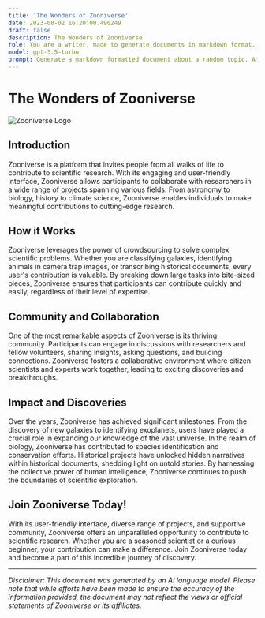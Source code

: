 ```yaml
---
title: 'The Wonders of Zooniverse'
date: 2023-08-02 16:20:00.490249
draft: false
description: The Wonders of Zooniverse
role: You are a writer, made to generate documents in markdown format. It is very important that all of the documents you generate are in valid markdown format.
model: gpt-3.5-turbo
prompt: Generate a markdown formatted document about a random topic. At the bottom, include a disclaimer explaining that the document was generated by you. The first line of the document should be the title. Make sure that the entire document is in proper markdown format, using a mix of various tags to make the document visually appealing.
---
```


# The Wonders of Zooniverse

![Zooniverse Logo](https://www.zooniverse.org/assets/homepage/illustrations/zooniverse-logo-2022.svg)

## Introduction

Zooniverse is a platform that invites people from all walks of life to contribute to scientific research. With its engaging and user-friendly interface, Zooniverse allows participants to collaborate with researchers in a wide range of projects spanning various fields. From astronomy to biology, history to climate science, Zooniverse enables individuals to make meaningful contributions to cutting-edge research.

## How it Works

Zooniverse leverages the power of crowdsourcing to solve complex scientific problems. Whether you are classifying galaxies, identifying animals in camera trap images, or transcribing historical documents, every user's contribution is valuable. By breaking down large tasks into bite-sized pieces, Zooniverse ensures that participants can contribute quickly and easily, regardless of their level of expertise.

## Community and Collaboration

One of the most remarkable aspects of Zooniverse is its thriving community. Participants can engage in discussions with researchers and fellow volunteers, sharing insights, asking questions, and building connections. Zooniverse fosters a collaborative environment where citizen scientists and experts work together, leading to exciting discoveries and breakthroughs.

## Impact and Discoveries

Over the years, Zooniverse has achieved significant milestones. From the discovery of new galaxies to identifying exoplanets, users have played a crucial role in expanding our knowledge of the vast universe. In the realm of biology, Zooniverse has contributed to species identification and conservation efforts. Historical projects have unlocked hidden narratives within historical documents, shedding light on untold stories. By harnessing the collective power of human intelligence, Zooniverse continues to push the boundaries of scientific exploration.

## Join Zooniverse Today!

With its user-friendly interface, diverse range of projects, and supportive community, Zooniverse offers an unparalleled opportunity to contribute to scientific research. Whether you are a seasoned scientist or a curious beginner, your contribution can make a difference. Join Zooniverse today and become a part of this incredible journey of discovery.

---

*Disclaimer: This document was generated by an AI language model. Please note that while efforts have been made to ensure the accuracy of the information provided, the document may not reflect the views or official statements of Zooniverse or its affiliates.*